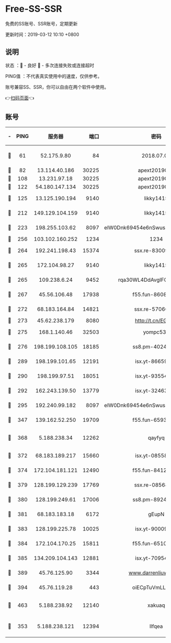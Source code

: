 # Free-SS-SSR

免费的SS账号、SSR账号，定期更新

更新时间：2019-03-12 10:10 +0800

## 说明

状态     ：🙂 - 良好 🙁 - 多次连接失败或连接超时

PING值   ：不代表真实使用中的速度，仅供参考。

账号兼容SS、SSR，你可以自由在两个软件中使用。

👉[扫码页面](https://liesauer.github.io/Free-SS-SSR/)👈

## 账号

|-|PING|服务器|端口|密码|加密方式|区域|
|:----:|:----:|:-----:|-----:|:----:|:----:|:----:|
|🙂|61|52.175.9.80|84|2018.07.07|chacha20-ietf-poly1305|HK|
|🙂|82|13.114.40.186|30225|apext2019006|chacha20|JP|
|🙂|108|13.231.97.18|30225|apext2019006|chacha20|JP|
|🙂|122|54.180.147.134|30225|apext2019006|chacha20|KR|
|🙂|125|13.125.190.194|9140|likky1415|aes-256-cfb|KR|
|🙂|212|149.129.104.159|9140|likky1415|aes-256-cfb|HK|
|🙂|223|198.255.103.62|8097|eIW0Dnk69454e6nSwuspv9DmS201tQ0D|aes-256-cfb|US|
|🙂|256|103.102.160.252|1234|1234|rc4-md5|JP|
|🙂|264|192.241.198.43|15374|ssx.re-83009337|aes-256-cfb|US|
|🙂|265|172.104.98.27|9140|likky1415|aes-256-cfb|JP|
|🙂|265|109.238.6.24|9452|rqa30WL4DdAvgIFG6Fs3znzTa|aes-256-cfb|FR|
|🙂|267|45.56.106.48|17938|f55.fun-86086915|aes-256-cfb|US|
|🙂|272|68.183.164.84|14821|ssx.re-57066553|aes-256-cfb|US|
|🙂|273|45.62.238.179|8080|http://t.cn/EGJIyrl|rc4-md5|CA|
|🙂|275|168.1.140.46|32503|yompc535|aes-256-cfb|AU|
|🙂|276|198.199.108.105|18185|ss8.pm-40243246|aes-256-cfb|US|
|🙂|289|198.199.101.65|12191|isx.yt-86659721|aes-256-cfb|US|
|🙂|290|198.199.97.51|18051|isx.yt-93554852|aes-256-cfb|US|
|🙂|292|162.243.139.50|13779|isx.yt-32463152|aes-256-cfb|US|
|🙂|295|192.240.99.182|8097|eIW0Dnk69454e6nSwuspv9DmS201tQ0D|aes-256-cfb|US|
|🙂|347|139.162.52.250|19709|f55.fun-65932073|aes-256-cfb|SG|
|🙂|368|5.188.238.34|12262|qayfyq|chacha20-ietf-poly1305|BR|
|🙂|372|68.183.189.217|15660|isx.yt-08558409|aes-256-cfb|SG|
|🙂|374|172.104.181.121|12490|f55.fun-84129293|aes-256-cfb|SG|
|🙂|379|128.199.129.239|17769|ssx.re-08568423|aes-256-cfb|SG|
|🙂|380|128.199.249.61|17006|ss8.pm-89241157|aes-256-cfb|SG|
|🙂|381|68.183.183.18|6172|gEupN|aes-256-cfb|SG|
|🙂|383|128.199.225.78|10025|isx.yt-90009058|aes-256-cfb|SG|
|🙂|384|172.104.170.25|15811|f55.fun-65106653|aes-256-cfb|SG|
|🙂|385|134.209.104.143|12881|isx.yt-70954741|aes-256-cfb|SG|
|🙂|389|45.76.125.90|3344|www.darrenliuwei.com|aes-256-cfb|AU|
|🙂|394|45.76.119.28|443|oiECpTuVmLLxk4Ts|aes-256-cfb|AU|
|🙂|463|5.188.238.92|12140|xakuaq|chacha20-ietf-poly1305|BR|
|🙂|353|5.188.238.121|12394|llfqea|chacha20-ietf-poly1305|BR|
